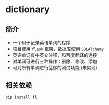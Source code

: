 # dictionary

## 简介

- 一个用于记录英语单词的程序
- 项目使用 `flask` 框架，数据库使用 `SQLAlchemy`
- 英语单词有中英文注释，和百度翻译的连接
- 对单词可进行三种操作：删除、修改、添加
- 可对所有单词进行乱序的测试功能 (未实现)

## 相关依赖

```
pip install fl
```

